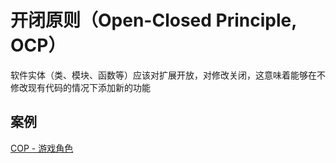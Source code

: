 # 开闭原则（Open-Closed Principle, OCP）
软件实体（类、模块、函数等）应该对扩展开放，对修改关闭，这意味着能够在不修改现有代码的情况下添加新的功能

## 案例
[COP - 游戏角色](/GameSkins)